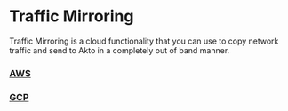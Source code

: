 # Traffic Mirroring

Traffic Mirroring is a cloud functionality that you can use to copy network traffic and send to Akto in a completely out of band manner.

### [AWS](amazon-aws.md)

### [GCP](google-cloud-gcp.md)



